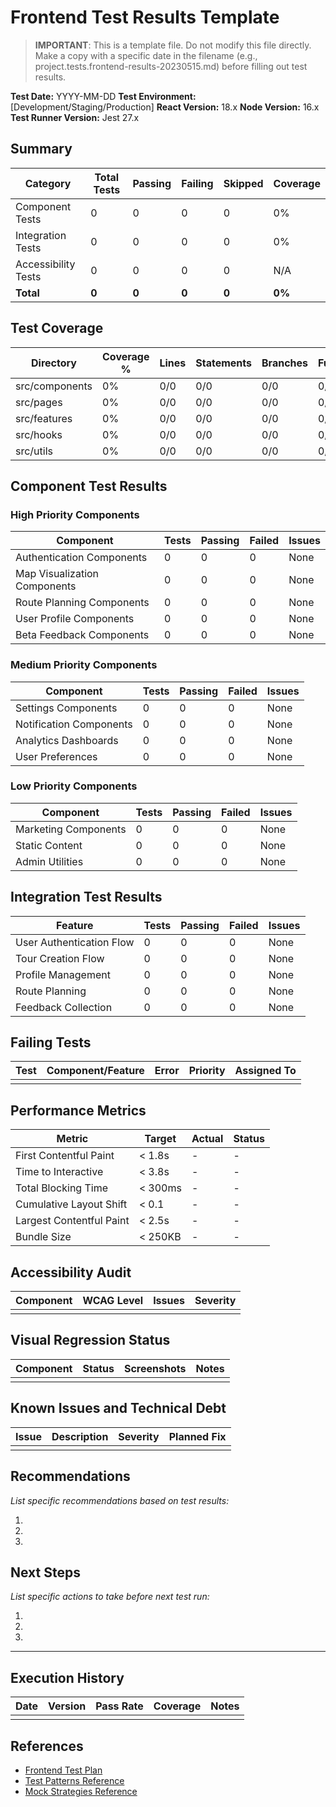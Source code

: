 # Frontend Test Results Template

> **IMPORTANT**: This is a template file. Do not modify this file directly. Make a copy with a specific date in the filename (e.g., project.tests.frontend-results-20230515.md) before filling out test results.

**Test Date:** YYYY-MM-DD
**Test Environment:** [Development/Staging/Production]
**React Version:** 18.x
**Node Version:** 16.x
**Test Runner Version:** Jest 27.x

## Summary

| Category | Total Tests | Passing | Failing | Skipped | Coverage |
|----------|-------------|---------|---------|---------|----------|
| Component Tests | 0 | 0 | 0 | 0 | 0% |
| Integration Tests | 0 | 0 | 0 | 0 | 0% |
| Accessibility Tests | 0 | 0 | 0 | 0 | N/A |
| **Total** | **0** | **0** | **0** | **0** | **0%** |

## Test Coverage

| Directory | Coverage % | Lines | Statements | Branches | Functions |
|-----------|------------|-------|------------|----------|-----------|
| src/components | 0% | 0/0 | 0/0 | 0/0 | 0/0 |
| src/pages | 0% | 0/0 | 0/0 | 0/0 | 0/0 |
| src/features | 0% | 0/0 | 0/0 | 0/0 | 0/0 |
| src/hooks | 0% | 0/0 | 0/0 | 0/0 | 0/0 |
| src/utils | 0% | 0/0 | 0/0 | 0/0 | 0/0 |

## Component Test Results

### High Priority Components

| Component | Tests | Passing | Failed | Issues |
|-----------|-------|---------|--------|--------|
| Authentication Components | 0 | 0 | 0 | None |
| Map Visualization Components | 0 | 0 | 0 | None |
| Route Planning Components | 0 | 0 | 0 | None |
| User Profile Components | 0 | 0 | 0 | None |
| Beta Feedback Components | 0 | 0 | 0 | None |

### Medium Priority Components

| Component | Tests | Passing | Failed | Issues |
|-----------|-------|---------|--------|--------|
| Settings Components | 0 | 0 | 0 | None |
| Notification Components | 0 | 0 | 0 | None |
| Analytics Dashboards | 0 | 0 | 0 | None |
| User Preferences | 0 | 0 | 0 | None |

### Low Priority Components

| Component | Tests | Passing | Failed | Issues |
|-----------|-------|---------|--------|--------|
| Marketing Components | 0 | 0 | 0 | None |
| Static Content | 0 | 0 | 0 | None |
| Admin Utilities | 0 | 0 | 0 | None |

## Integration Test Results

| Feature | Tests | Passing | Failed | Issues |
|---------|-------|---------|--------|--------|
| User Authentication Flow | 0 | 0 | 0 | None |
| Tour Creation Flow | 0 | 0 | 0 | None |
| Profile Management | 0 | 0 | 0 | None |
| Route Planning | 0 | 0 | 0 | None |
| Feedback Collection | 0 | 0 | 0 | None |

## Failing Tests

| Test | Component/Feature | Error | Priority | Assigned To |
|------|-------------------|-------|----------|-------------|
| | | | | |

## Performance Metrics

| Metric | Target | Actual | Status |
|--------|--------|--------|--------|
| First Contentful Paint | < 1.8s | - | - |
| Time to Interactive | < 3.8s | - | - |
| Total Blocking Time | < 300ms | - | - |
| Cumulative Layout Shift | < 0.1 | - | - |
| Largest Contentful Paint | < 2.5s | - | - |
| Bundle Size | < 250KB | - | - |

## Accessibility Audit

| Component | WCAG Level | Issues | Severity |
|-----------|------------|--------|----------|
| | | | |

## Visual Regression Status

| Component | Status | Screenshots | Notes |
|-----------|--------|-------------|-------|
| | | | |

## Known Issues and Technical Debt

| Issue | Description | Severity | Planned Fix |
|-------|-------------|----------|------------|
| | | | |

## Recommendations

*List specific recommendations based on test results:*

1. 
2. 
3. 

## Next Steps

*List specific actions to take before next test run:*

1. 
2. 
3. 

---

## Execution History

| Date | Version | Pass Rate | Coverage | Notes |
|------|---------|-----------|----------|-------|
| | | | | | 

## References

- [Frontend Test Plan](../../plans/project.tests.frontend-plan.md)
- [Test Patterns Reference](../../references/project.tests.test-patterns.md)
- [Mock Strategies Reference](../../references/project.tests.mock-strategies.md) 